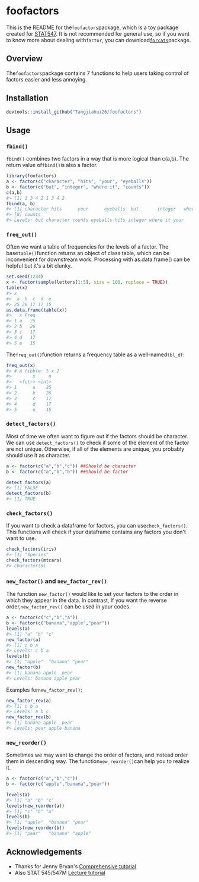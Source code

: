 
foofactors
==========

This is the README for the`foofactors`package, which is a toy package created for [STAT547](http://stat545.com/index.html). It is not recommended for general use, so if you want to know more about dealing with`factor`, you can download[`forcats`](https://github.com/tidyverse/forcats)package.

Overview
--------

The`foofactors`package contains 7 functions to help users taking control of factors easier and less annoying.

Installation
------------

``` r
devtools::install_github("Tangjiahui26/foofactors")
```

Usage
-----

### `fbind()`

`fbind()` combines two factors in a way that is more logical than c(a,b). The return value of`fbind()`is also a factor.

``` r
library(foofactors)
a <- factor(c("character", "hits", "your", "eyeballs"))
b <- factor(c("but", "integer", "where it", "counts"))
c(a,b)
#> [1] 1 3 4 2 1 3 4 2
fbind(a, b)
#> [1] character hits      your      eyeballs  but       integer   where it 
#> [8] counts   
#> Levels: but character counts eyeballs hits integer where it your
```

### `freq_out()`

Often we want a table of frequencies for the levels of a factor. The base`table()`function returns an object of class table, which can be inconvenient for downstream work. Processing with as.data.frame() can be helpful but it's a bit clunky.

``` r
set.seed(1234)
x <- factor(sample(letters[1:5], size = 100, replace = TRUE))
table(x)
#> x
#>  a  b  c  d  e 
#> 25 26 17 17 15
as.data.frame(table(x))
#>   x Freq
#> 1 a   25
#> 2 b   26
#> 3 c   17
#> 4 d   17
#> 5 e   15
```

The`freq_out()`function returns a frequency table as a well-named`tbl_df`:

``` r
freq_out(x)
#> # A tibble: 5 x 2
#>        x     n
#>   <fctr> <int>
#> 1      a    25
#> 2      b    26
#> 3      c    17
#> 4      d    17
#> 5      e    15
```

### `detect_factors()`

Most of time we often want to figure out if the factors should be character. We can use `detect_factors()` to check if some of the element of the factor are not unique. Otherwise, if all of the elements are unique, you probably should use it as character.

``` r
a <- factor(c("a","b","c")) ##Should be character
b <- factor(c("a","b","b")) ##Should be factor

detect_factors(a)
#> [1] FALSE
detect_factors(b)
#> [1] TRUE
```

### `check_factors()`

If you want to check a dataframe for factors, you can use`check_factors()`. This functions will check if your dataframe contains any factors you don't want to use.

``` r
check_factors(iris)
#> [1] "Species"
check_factors(mtcars)
#> character(0)
```

### `new_factor()` and `new_factor_rev()`

The function `new_factor()` would like to set your factors to the order in which they appear in the data. In contrast, If you want the reverse order,`new_factor_rev()` can be used in your codes.

``` r
a <- factor(c("c","b","a"))
b <- factor(c("banana","apple","pear"))
levels(a)
#> [1] "a" "b" "c"
new_factor(a)
#> [1] c b a
#> Levels: c b a
levels(b)
#> [1] "apple"  "banana" "pear"
new_factor(b)
#> [1] banana apple  pear  
#> Levels: banana apple pear
```

Examples for`new_factor_rev()`:

``` r
new_factor_rev(a)
#> [1] c b a
#> Levels: a b c
new_factor_rev(b)
#> [1] banana apple  pear  
#> Levels: pear apple banana
```

### `new_reorder()`

Sometimes we may want to change the order of factors, and instead order them in descending way. The function`new_reorder()`can help you to realize it.

``` r
a <- factor(c("a","b","c"))
b <- factor(c("apple","banana","pear"))

levels(a)
#> [1] "a" "b" "c"
levels(new_reorder(a))
#> [1] "c" "b" "a"
levels(b)
#> [1] "apple"  "banana" "pear"
levels(new_reorder(b))
#> [1] "pear"   "banana" "apple"
```

Acknowledgements
----------------

-   Thanks for Jenny Bryan's [Comprehensive tutorial](http://stat545.com/packages06_foofactors-package.html)
-   Also STAT 545/547M [Lecture tutorial](http://stat545.com/cm109-110-notes_and_exercises.html)
